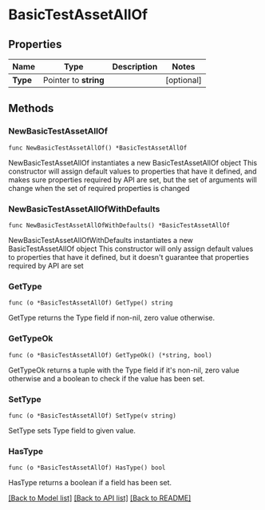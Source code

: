 # BasicTestAssetAllOf

## Properties

Name | Type | Description | Notes
------------ | ------------- | ------------- | -------------
**Type** | Pointer to **string** |  | [optional] 

## Methods

### NewBasicTestAssetAllOf

`func NewBasicTestAssetAllOf() *BasicTestAssetAllOf`

NewBasicTestAssetAllOf instantiates a new BasicTestAssetAllOf object
This constructor will assign default values to properties that have it defined,
and makes sure properties required by API are set, but the set of arguments
will change when the set of required properties is changed

### NewBasicTestAssetAllOfWithDefaults

`func NewBasicTestAssetAllOfWithDefaults() *BasicTestAssetAllOf`

NewBasicTestAssetAllOfWithDefaults instantiates a new BasicTestAssetAllOf object
This constructor will only assign default values to properties that have it defined,
but it doesn't guarantee that properties required by API are set

### GetType

`func (o *BasicTestAssetAllOf) GetType() string`

GetType returns the Type field if non-nil, zero value otherwise.

### GetTypeOk

`func (o *BasicTestAssetAllOf) GetTypeOk() (*string, bool)`

GetTypeOk returns a tuple with the Type field if it's non-nil, zero value otherwise
and a boolean to check if the value has been set.

### SetType

`func (o *BasicTestAssetAllOf) SetType(v string)`

SetType sets Type field to given value.

### HasType

`func (o *BasicTestAssetAllOf) HasType() bool`

HasType returns a boolean if a field has been set.


[[Back to Model list]](../README.md#documentation-for-models) [[Back to API list]](../README.md#documentation-for-api-endpoints) [[Back to README]](../README.md)


